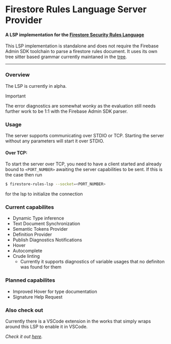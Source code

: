 # Firestore Rules Language Server Provider

#### A LSP implementation for the [Firestore Security Rules Language](https://firebase.google.com/docs/rules/rules-language#firestore)

This LSP implementation is standalone and does not require the Firebase Admin SDK toolchain to parse a firestore rules document. It uses its own tree sitter based grammar currently maintaned in the [tree](https://github.com/JulindM/firestore-rules-lsp/tree/main/tree-sitter-firestore_rules).

---

### Overview

The LSP is currently in alpha.

> [!IMPORTANT]
> The error diagnostics are somewhat wonky as the evaluation still needs further work to be 1:1 with the Firebase Admin SDK parser.

### Usage

The server supports communicating over STDIO or TCP. Starting the server without any parameters will start it over STDIO.

#### Over TCP:

To start the server over TCP, you need to have a client started and already bound to `<PORT_NUMBER>` awaiting the server capabilities to be sent. If this is the case then run

```sh
$ firestore-rules-lsp --socket=<PORT_NUMBER>
```

for the lsp to initialize the connection

### Current capabilites

- Dynamic Type inference
- Text Document Synchronization
- Semantic Tokens Provider
- Definition Provider
- Publish Diagnostics Notifications
- Hover
- Autocomplete
- Crude linting
  - Currently it supports diagnostics of variable usages that no definiton was found for them

### Planned capabilites

- Improved Hover for type documentation
- Signature Help Request

### Also check out

Currently there is a VSCode extension in the works that simply wraps around this LSP to enable it in VSCode.

_Check it out [here](https://github.com/JulindM/firestore-rules-lsp-vscode)._
